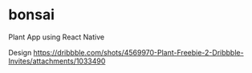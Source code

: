 # bonsai
Plant App using React Native


Design https://dribbble.com/shots/4569970-Plant-Freebie-2-Dribbble-Invites/attachments/1033490


